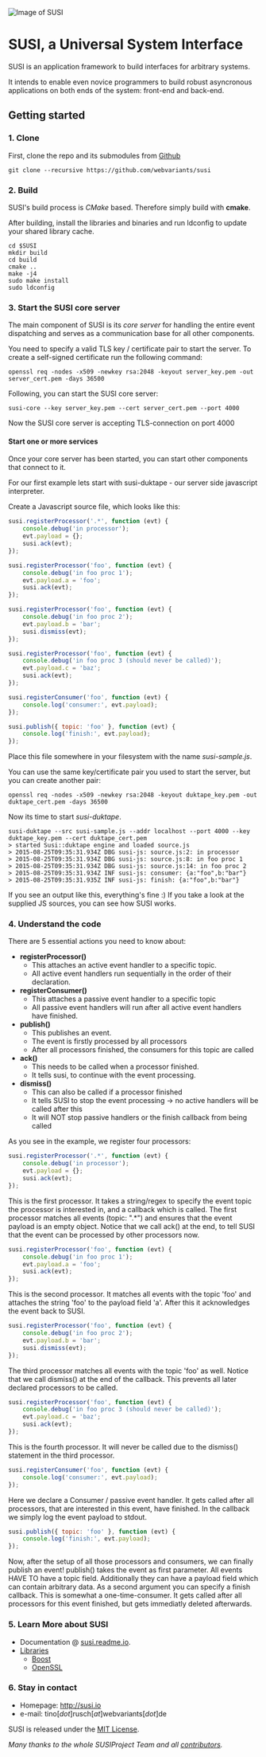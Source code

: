 ![Image of SUSI](http://webvariants.github.io/susi/resources/SUSI_Icon.svg)
# SUSI, a Universal System Interface

SUSI is an application framework to build interfaces for arbitrary systems.

It intends to enable even novice programmers to build robust asyncronous applications on both ends of the system: front-end and back-end.

## Getting started

### 1. Clone
First, clone the repo and its submodules from [Github](https://github.com/webvariants/susi)
```
git clone --recursive https://github.com/webvariants/susi
```

### 2. Build
SUSI's build process is *CMake* based. Therefore simply build with **cmake**.

After building, install the libraries and binaries and run ldconfig to update your shared library cache.
```
cd $SUSI
mkdir build
cd build
cmake ..
make -j4
sudo make install
sudo ldconfig
```

### 3. Start the SUSI core server
The main component of SUSI is its *core server* for handling the entire event dispatching and serves as a communication base for all other components.

You need to specify a valid TLS key / certificate pair to start the server.
To create a self-signed certificate run the following command:
```
openssl req -nodes -x509 -newkey rsa:2048 -keyout server_key.pem -out server_cert.pem -days 36500
```
Following, you can start the SUSI core server:
```
susi-core --key server_key.pem --cert server_cert.pem --port 4000
```
Now the SUSI core server is accepting TLS-connection on port 4000

#### Start one or more services
Once your core server has been started, you can start other components that connect to it.

For our first example lets start with susi-duktape - our server side javascript interpreter.

Create a Javascript source file, which looks like this:
```javascript
susi.registerProcessor('.*', function (evt) {
	console.debug('in processor');
	evt.payload = {};
	susi.ack(evt);
});

susi.registerProcessor('foo', function (evt) {
	console.debug('in foo proc 1');
	evt.payload.a = 'foo';
	susi.ack(evt);
});

susi.registerProcessor('foo', function (evt) {
	console.debug('in foo proc 2');
	evt.payload.b = 'bar';
	susi.dismiss(evt);
});

susi.registerProcessor('foo', function (evt) {
	console.debug('in foo proc 3 (should never be called)');
	evt.payload.c = 'baz';
	susi.ack(evt);
});

susi.registerConsumer('foo', function (evt) {
	console.log('consumer:', evt.payload);
});

susi.publish({ topic: 'foo' }, function (evt) {
	console.log('finish:', evt.payload);
});

```
Place this file somewhere in your filesystem with the name *susi-sample.js*.

You can use the same key/certificate pair you used to start the server, but you can create another pair:
```
openssl req -nodes -x509 -newkey rsa:2048 -keyout duktape_key.pem -out duktape_cert.pem -days 36500
```
Now its time to start *susi-duktape*.
```
susi-duktape --src susi-sample.js --addr localhost --port 4000 --key duktape_key.pem --cert duktape_cert.pem
> started Susi::duktape engine and loaded source.js
> 2015-08-25T09:35:31.934Z DBG susi-js: source.js:2: in processor
> 2015-08-25T09:35:31.934Z DBG susi-js: source.js:8: in foo proc 1
> 2015-08-25T09:35:31.934Z DBG susi-js: source.js:14: in foo proc 2
> 2015-08-25T09:35:31.934Z INF susi-js: consumer: {a:"foo",b:"bar"}
> 2015-08-25T09:35:31.935Z INF susi-js: finish: {a:"foo",b:"bar"}
```
If you see an output like this, everything's fine :)
If you take a look at the supplied JS sources, you can see how SUSI works.

### 4. Understand the code
There are 5 essential actions you need to know about:

* **registerProcessor()**
	* This attaches an active event handler to a specific topic.
	* All active event handlers run sequentially in the order of their declaration.
* **registerConsumer()**
	* This attaches a passive event handler to a specific topic
	* All passive event handlers will run after all active event handlers have finished.
* **publish()**
	* This publishes an event.
	* The event is firstly processed by all processors
	* After all processors finished, the consumers for this topic are called
* **ack()**
	* This needs to be called when a processor finished.
	* It tells susi, to continue with the event processing.
* **dismiss()**
	* This can also be called if a processor finished
	* It tells SUSI to stop the event processing -> no active handlers will be called after this
	* It will NOT stop passive handlers or the finish callback from being called

As you see in the example, we register four processors:

```javascript
susi.registerProcessor('.*', function (evt) {
	console.debug('in processor');
	evt.payload = {};
	susi.ack(evt);
});
```
This is the first processor. It takes a string/regex to specify the event topic the processor is interested in,
and a callback which is called. The first processor matches all events (topic: ".*") and ensures that the
event payload is an empty object. Notice that we call ack() at the end, to tell SUSI that the event can be processed by other processors now.


```javascript
susi.registerProcessor('foo', function (evt) {
	console.debug('in foo proc 1');
	evt.payload.a = 'foo';
	susi.ack(evt);
});
```
This is the second processor. It matches all events with the topic 'foo' and attaches the string 'foo' to the payload field 'a'. After this it acknowledges the event back to SUSI.

```javascript
susi.registerProcessor('foo', function (evt) {
	console.debug('in foo proc 2');
	evt.payload.b = 'bar';
	susi.dismiss(evt);
});
```
The third processor matches all events with the topic 'foo' as well.
Notice that we call dismiss() at the end of the callback. This prevents all later declared processors to be called.

```javascript
susi.registerProcessor('foo', function (evt) {
	console.debug('in foo proc 3 (should never be called)');
	evt.payload.c = 'baz';
	susi.ack(evt);
});
```
This is the fourth processor. It will never be called due to the dismiss() statement in the third processor.

```javascript
susi.registerConsumer('foo', function (evt) {
	console.log('consumer:', evt.payload);
});
```
Here we declare a Consumer / passive event handler.
It gets called after all processors, that are interested in this event, have finished.
In the callback we simply log the event payload to stdout.

```javascript
susi.publish({ topic: 'foo' }, function (evt) {
	console.log('finish:', evt.payload);
});
```
Now, after the setup of all those processors and consumers, we can finally publish an event!
publish() takes the event as first parameter. All events HAVE TO have a topic field. Additionally they can have a payload field which can contain arbitrary data. As a second argument you can specify a finish callback. This is somewhat a one-time-consumer. It gets called after all processors for this event finished, but gets immediatly deleted afterwards.

### 5. Learn More about SUSI
* Documentation @ [susi.readme.io](http://susi.readme.io/).
* [Libraries](https://github.com/webvariants/susi/blob/experimental/LIBRARIES.md)
  * [Boost](https://github.com/boostorg/boost)
  * [OpenSSL](https://github.com/openssl/openssl)

### 6. Stay in contact
* Homepage: http://susi.io
* e-mail: tino[*dot*]rusch[*at*]webvariants[*dot*]de


SUSI is released under the [MIT License](https://github.com/webvariants/susi/blob/experimental/LICENSE.md).

*Many thanks to the whole SUSIProject Team and all [contributors](https://github.com/webvariants/susi/graphs/contributors).*

